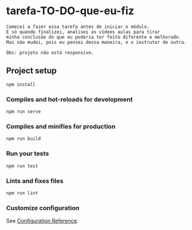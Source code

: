 # tarefa-TO-DO-que-eu-fiz
```
Comecei a fazer essa tarefa antes de iniciar o módulo.
E só quando finalizei, analisei as vídeos aulas para tirar 
minha conclusão do que eu poderia ter feito diferente e melhorado.
Mas não mudei, pois eu pensei dessa maneira, e o instrutor de outra.

Obs: projeto não está responsivo.
```

## Project setup
```
npm install
```

### Compiles and hot-reloads for development
```
npm run serve
```

### Compiles and minifies for production
```
npm run build
```

### Run your tests
```
npm run test
```

### Lints and fixes files
```
npm run lint
```

### Customize configuration
See [Configuration Reference](https://cli.vuejs.org/config/).
